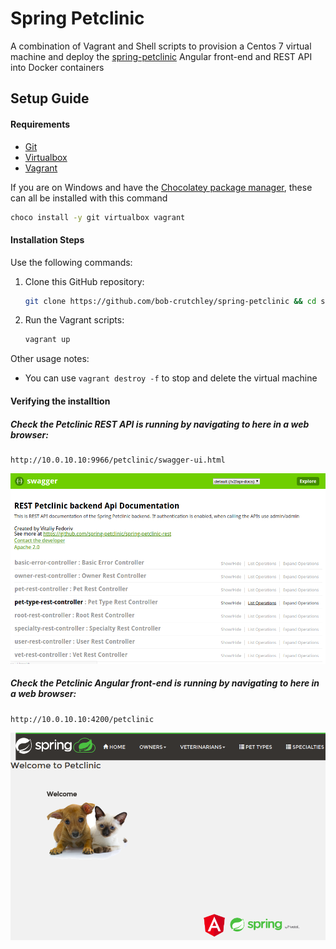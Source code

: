 # Spring Petclinic
A combination of Vagrant and Shell scripts to provision a Centos 7 virtual machine and deploy the [spring-petclinic](https://github.com/spring-petclinic) Angular front-end and REST API into Docker containers
## Setup Guide
#### Requirements
- [Git](https://git-scm.com/downloads)
- [Virtualbox](https://www.virtualbox.org/wiki/Downloads)
- [Vagrant](https://www.vagrantup.com/downloads.html)

If you are on Windows and have the [Chocolatey package manager](https://chocolatey.org/), these can all be installed with this command
```bash
choco install -y git virtualbox vagrant
```
#### Installation Steps
Use the following commands:
1. Clone this GitHub repository:
    ```bash
    git clone https://github.com/bob-crutchley/spring-petclinic && cd spring-petclinic
    ```
2. Run the Vagrant scripts:
    ```bash
    vagrant up
    ```

Other usage notes:
- You can use `vagrant destroy -f` to stop and delete the virtual machine

#### Verifying the installtion
##### Check the Petclinic REST API is running by navigating to here in a web browser:
    http://10.0.10.10:9966/petclinic/swagger-ui.html

![REST API](docs/images/rest_api.png)

##### Check the Petclinic Angular front-end is running by navigating to here in a web browser:
    http://10.0.10.10:4200/petclinic

![Angular Front-End](docs/images/angular_front_end.png)

